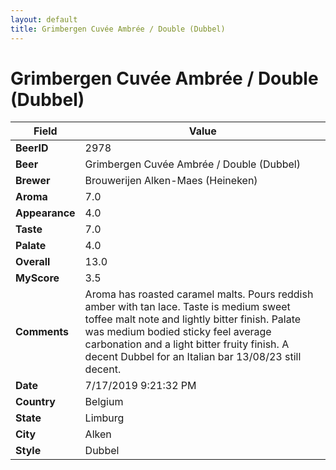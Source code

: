 ```yaml
---
layout: default
title: Grimbergen Cuvée Ambrée / Double (Dubbel)
---
```


# Grimbergen Cuvée Ambrée / Double (Dubbel)

| Field         | Value     |
|---------------|-----------|
| **BeerID** | 2978 |
| **Beer** | Grimbergen Cuvée Ambrée / Double (Dubbel) |
| **Brewer** | Brouwerijen Alken-Maes (Heineken) |
| **Aroma** | 7.0 |
| **Appearance** | 4.0 |
| **Taste** | 7.0 |
| **Palate** | 4.0 |
| **Overall** | 13.0 |
| **MyScore** | 3.5 |
| **Comments** | Aroma has roasted caramel malts. Pours reddish amber with tan lace. Taste is medium sweet toffee malt note and lightly bitter finish. Palate was medium bodied sticky feel average carbonation and a light bitter fruity finish. A decent Dubbel for an Italian bar 13/08/23 still decent. |
| **Date** | 7/17/2019 9:21:32 PM |
| **Country** | Belgium |
| **State** | Limburg |
| **City** | Alken |
| **Style** | Dubbel |
